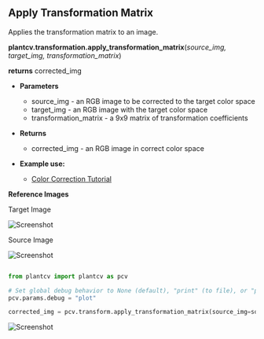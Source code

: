 ## Apply Transformation Matrix

Applies the transformation matrix to an image. 

**plantcv.transformation.apply_transformation_matrix**(*source_img, target_img, transformation_matrix*)

**returns** corrected_img

- **Parameters**
    - source_img            - an RGB image to be corrected to the target color space
    - target_img            - an RGB image with the target color space
    - transformation_matrix - a 9x9 matrix of transformation coefficients

- **Returns**
    - corrected_img - an RGB image in correct color space
    
- **Example use:**
    - [Color Correction Tutorial](tutorials/transform_color_correction_tutorial.md)
    
**Reference Images**

  Target Image
  
![Screenshot](img/documentation_images/correct_color_imgs/target_img_plant_resize.jpg)
    
  Source Image
  
![Screenshot](img/documentation_images/correct_color_imgs/source_img_plant.jpg)

```python

from plantcv import plantcv as pcv

# Set global debug behavior to None (default), "print" (to file), or "plot" (Jupyter Notebooks or X11)
pcv.params.debug = "plot"

corrected_img = pcv.transform.apply_transformation_matrix(source_img=source_img, target_img=target_img, transformation_matrix=transformation_matrix)

```

![Screenshot](img/documentation_images/correct_color_imgs/hstack.jpg)

